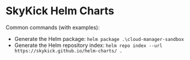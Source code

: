 # SkyKick Helm Charts

Common commands (with examples):

- Generate the Helm package: `helm package .\cloud-manager-sandbox`
- Generate the Helm repository index: `helm repo index --url https://skykick.github.io/helm-charts/ .`
